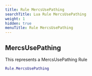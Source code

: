 ```yaml
---
title: Rule MercsUsePathing
searchTitle: Lua Rule MercsUsePathing
weight: 1
hidden: true
menuTitle: Rule MercsUsePathing
---
```

## MercsUsePathing

This represents a MercsUsePathing Rule
```lua
Rule.MercsUsePathing
```